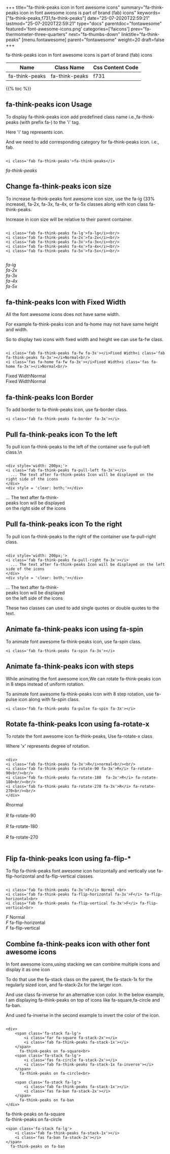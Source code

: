 +++
title="fa-think-peaks icon in font awesome icons"
summary="fa-think-peaks icon in font awesome icons is part of brand (fab) icons"
keywords=["fa-think-peaks,f731,fa-think-peaks"]
date="25-07-2020T22:59:21"
lastmod="25-07-2020T22:59:21"
type="docs"
parentdoc="fontawesome"
featured='font-awesome-icons.png'
categories=['faicons']
prev="fa-thermometer-three-quarters"
next="fa-thumbs-down"
linktitle="fa-think-peaks"
[menu.fontawesome]
parent="fontawesome"
weight=20
draft=false
+++


fa-think-peaks icon in font awesome icons is part of brand (fab) icons

<div class='table-responsive'><table class='table'><thead><tr><th>Name</th><th>Class Name</th><th>Css Content Code</th></tr></thead><tbody><tr><td>fa-think-peaks</td><td>fa-think-peaks</td><td>f731</td></tr></tbody></table></div>


{{% toc %}}


## fa-think-peaks icon Usage

To display fa-think-peaks icon add predefined class name i.e.,fa-think-peaks (with prefix fa-) to the 'i' tag.

Here 'i' tag represents icon.

And we need to add corresponding category for fa-think-peaks icon. i.e., fab.


```

<i class='fab fa-think-peaks'>fa-think-peaks</i>
```

<i class='fab fa-think-peaks'>fa-think-peaks</i>




## Change fa-think-peaks icon size
To increase fa-think-peaks font awesome icon size, use the fa-lg (33% increase), fa-2x, fa-3x, fa-4x, or fa-5x classes along with icon class fa-think-peaks.

Increase in icon size will be relative to their parent container. 

```

<i class='fab fa-think-peaks fa-lg'>fa-lg</i><br/>
<i class='fab fa-think-peaks fa-2x'>fa-2x</i><br/>
<i class='fab fa-think-peaks fa-3x'>fa-3x</i><br/>
<i class='fab fa-think-peaks fa-4x'>fa-4x</i><br/>
<i class='fab fa-think-peaks fa-5x'>fa-5x</i><br/>
            
```

<i class='fab fa-think-peaks fa-lg'>fa-lg</i><br/>
<i class='fab fa-think-peaks fa-2x'>fa-2x</i><br/>
<i class='fab fa-think-peaks fa-3x'>fa-3x</i><br/>
<i class='fab fa-think-peaks fa-4x'>fa-4x</i><br/>
<i class='fab fa-think-peaks fa-5x'>fa-5x</i><br/>
            



## fa-think-peaks Icon with Fixed Width 

All the font awesome icons does not have same width.

For example fa-think-peaks icon and fa-home may not have same height and width.

So to display two icons with fixed width and height we can use fa-fw class.


```

<i class='fab fa-think-peaks fa-fw fa-3x'></i>Fixed Width<i class='fab fa-think-peaks fa-3x'></i>Normal<br/>
<i class='fas fa-home fa-fw fa-3x'></i>Fixed Width<i class='fas fa-home fa-3x'></i>Normal<br/>
```

<i class='fab fa-think-peaks fa-fw fa-3x'></i>Fixed Width<i class='fab fa-think-peaks fa-3x'></i>Normal<br/>
<i class='fas fa-home fa-fw fa-3x'></i>Fixed Width<i class='fas fa-home fa-3x'></i>Normal<br/>



## fa-think-peaks Icon Border 

To add border to fa-think-peaks icon, use fa-border class.


```
<i class='fab fa-think-peaks fa-border fa-3x'></i>

```
<i class='fab fa-think-peaks fa-border fa-3x'></i>





## Pull fa-think-peaks icon To the left

To pull icon fa-think-peaks to the left of the container use fa-pull-left class.\n

```

<div style='width: 200px;'>
<i class='fab fa-think-peaks fa-pull-left fa-3x'></i>
  ... The text after fa-think-peaks Icon will be displayed on the right side of the icons
</div>
<div style = 'clear: both;'></div>
```

<div style='width: 200px;'>
<i class='fab fa-think-peaks fa-pull-left fa-3x'></i>
  ... The text after fa-think-peaks Icon will be displayed on the right side of the icons
</div>
<div style = 'clear: both;'></div>




## Pull fa-think-peaks icon To the right
To pull icon fa-think-peaks to the right of the container use fa-pull-right class.

```

<div style='width: 200px;'>
<i class='fab fa-think-peaks fa-pull-right fa-3x'></i>
  ... The text after fa-think-peaks Icon will be displayed on the left side of the icons
</div>
<div style = 'clear: both;'></div>
```

<div style='width: 200px;'>
<i class='fab fa-think-peaks fa-pull-right fa-3x'></i>
  ... The text after fa-think-peaks Icon will be displayed on the left side of the icons
</div>
<div style = 'clear: both;'></div>

These two classes can used to add single quotes or double quotes to the text.


## Animate fa-think-peaks icon using fa-spin
To animate font awesome fa-think-peaks icon, use fa-spin class.

```
<i class='fab fa-think-peaks fa-spin fa-3x'></i>
```
<i class='fab fa-think-peaks fa-spin fa-3x'></i>




## Animate fa-think-peaks icon with steps
While animating the font awesome icon,We can rotate fa-think-peaks icon in 8 steps instead of uniform rotation.

To animate font awesome fa-think-peaks icon with 8 step rotation, use fa-pulse icon along with fa-spin class.


```
<i class='fab fa-think-peaks fa-pulse fa-spin fa-3x'></i>

```
<i class='fab fa-think-peaks fa-pulse fa-spin fa-3x'></i>





## Rotate fa-think-peaks Icon using fa-rotate-x
To rotate the font awesome icon fa-think-peaks, Use fa-rotate-x class

Where 'x' represents degree of rotation.


```

<div>
<i class='fab fa-think-peaks fa-3x'>R</i>normal<br/><br/>
<i class='fab fa-think-peaks fa-rotate-90 fa-3x'>R</i> fa-rotate-90<br/><br/> 
<i class='fab fa-think-peaks fa-rotate-180  fa-3x'>R</i> fa-rotate-180<br/><br/> 
<i class='fab fa-think-peaks fa-rotate-270 fa-3x'>R</i> fa-rotate-270<br/><br/>
</div>
```

<div>
<i class='fab fa-think-peaks fa-3x'>R</i>normal<br/><br/>
<i class='fab fa-think-peaks fa-rotate-90 fa-3x'>R</i> fa-rotate-90<br/><br/> 
<i class='fab fa-think-peaks fa-rotate-180  fa-3x'>R</i> fa-rotate-180<br/><br/> 
<i class='fab fa-think-peaks fa-rotate-270 fa-3x'>R</i> fa-rotate-270<br/><br/>
</div>




## Flip fa-think-peaks Icon using fa-flip-*
To flip fa-think-peaks font awesome icon horizontally and vertically use fa-flip-horizontal and fa-flip-vertical classes. 

```

<i class='fab fa-think-peaks fa-3x'>F</i> Normal <br>
<i class='fab fa-think-peaks fa-flip-horizontal fa-3x'>F</i> fa-flip-horizontal<br>
<i class='fab fa-think-peaks fa-flip-vertical fa-3x'>F</i> fa-flip-vertical<br>
```

<i class='fab fa-think-peaks fa-3x'>F</i> Normal <br>
<i class='fab fa-think-peaks fa-flip-horizontal fa-3x'>F</i> fa-flip-horizontal<br>
<i class='fab fa-think-peaks fa-flip-vertical fa-3x'>F</i> fa-flip-vertical<br>




## Combine fa-think-peaks icon with other font awesome icons
In font awesome icons,using stacking we can combine multiple icons and display it as one icon 

To do that use the fa-stack class on the parent, the fa-stack-1x for the regularly sized icon, and fa-stack-2x for the larger icon.

And use class fa-inverse for an alternative icon color. 
In the below example, I am displaying fa-think-peaks on top of icons like fa-square,fa-circle and fa-ban.

And used fa-inverse in the second example to invert the color of the icon.

```

<div>
    <span class='fa-stack fa-lg'>
        <i class='far fa-square fa-stack-2x'></i>
        <i class='fab fa-think-peaks fa-stack-1x'></i>
    </span>
      fa-think-peaks on fa-square<br>
    <span class='fa-stack fa-lg'>
        <i class='fas fa-circle fa-stack-2x'></i>
        <i class='fab fa-think-peaks fa-stack-1x fa-inverse'></i>
    </span>
      fa-think-peaks on fa-circle<br>

    <span class='fa-stack fa-lg'>
        <i class='fab fa-think-peaks fa-stack-1x'></i>
        <i class='fas fa-ban fa-stack-2x'></i>
    </span>
      fa-think-peaks on fa-ban
</div>
```

<div>
    <span class='fa-stack fa-lg'>
        <i class='far fa-square fa-stack-2x'></i>
        <i class='fab fa-think-peaks fa-stack-1x'></i>
    </span>
      fa-think-peaks on fa-square<br>
    <span class='fa-stack fa-lg'>
        <i class='fas fa-circle fa-stack-2x'></i>
        <i class='fab fa-think-peaks fa-stack-1x fa-inverse'></i>
    </span>
      fa-think-peaks on fa-circle<br>

    <span class='fa-stack fa-lg'>
        <i class='fab fa-think-peaks fa-stack-1x'></i>
        <i class='fas fa-ban fa-stack-2x'></i>
    </span>
      fa-think-peaks on fa-ban
</div>






